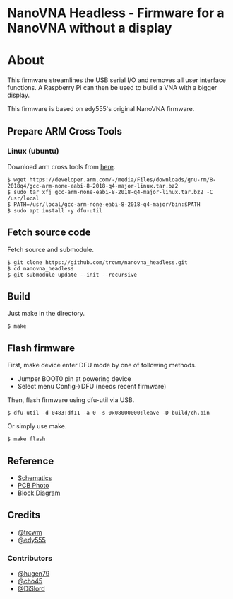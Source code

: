 # NanoVNA Headless - Firmware for a NanoVNA without a display

# About

This firmware streamlines the USB serial I/O and removes all user interface functions.
A Raspberry Pi can then be used to build a VNA with a bigger display.

This firmware is based on edy555's original NanoVNA firmware.

## Prepare ARM Cross Tools

### Linux (ubuntu)

Download arm cross tools from [here](https://developer.arm.com/tools-and-software/open-source-software/developer-tools/gnu-toolchain/gnu-rm/downloads).

    $ wget https://developer.arm.com/-/media/Files/downloads/gnu-rm/8-2018q4/gcc-arm-none-eabi-8-2018-q4-major-linux.tar.bz2
    $ sudo tar xfj gcc-arm-none-eabi-8-2018-q4-major-linux.tar.bz2 -C /usr/local
    $ PATH=/usr/local/gcc-arm-none-eabi-8-2018-q4-major/bin:$PATH
    $ sudo apt install -y dfu-util

## Fetch source code

Fetch source and submodule.

    $ git clone https://github.com/trcwm/nanovna_headless.git
    $ cd nanovna_headless
    $ git submodule update --init --recursive

## Build

Just make in the directory.

    $ make

## Flash firmware

First, make device enter DFU mode by one of following methods.

* Jumper BOOT0 pin at powering device
* Select menu Config->DFU (needs recent firmware)

Then, flash firmware using dfu-util via USB.

    $ dfu-util -d 0483:df11 -a 0 -s 0x08000000:leave -D build/ch.bin

Or simply use make.

    $ make flash

## Reference

* [Schematics](/doc/nanovna-sch.pdf)
* [PCB Photo](/doc/nanovna-pcb-photo.jpg)
* [Block Diagram](/doc/nanovna-blockdiagram.png)

## Credits

* [@trcwm](https://github.com/trcwm)
* [@edy555](https://github.com/edy555)

### Contributors

* [@hugen79](https://github.com/hugen79)
* [@cho45](https://github.com/cho45)
* [@DiSlord](https://github.com/DiSlord/)
